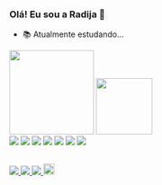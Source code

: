 ### Olá! Eu sou a Radija 👋

- 📚 Atualmente estudando...

<div>
  <a href-"https://github.com/radijaa">
  <img height="150em" src="https://github-readme-stats.vercel.app/api?username=radijaa&theme=dark&show_icons=true">
  <img height="100em" src="https://github-readme-stats.vercel.app/api/top-langs/?username=radijaa&layout=compact&theme=dark&show_icons=true" >
 </div>
  
<div>
  <!dev icons >
  <img aling="center" src="https://img.shields.io/badge/HTML5-E34F26?style=for-the-badge&logo=html5&logoColor=white">
  <img aling="center" src="https://img.shields.io/badge/CSS-239120?&style=for-the-badge&logo=css3&logoColor=white">
  <img aling="center" src="https://img.shields.io/badge/PHP-777BB4?style=for-the-badge&logo=php&logoColor=white">
  <img aling="center" src="https://img.shields.io/badge/C-00599C?style=for-the-badge&logo=c&logoColor=white">
  <img aling="center" src="https://img.shields.io/badge/C%2B%2B-00599C?style=for-the-badge&logo=c%2B%2B&logoColor=white">
  <img aling="center" src="https://img.shields.io/badge/Java-ED8B00?style=for-the-badge&logo=java&logoColor=white">
  <img aling="center" src="https://img.shields.io/badge/Python-14354C?style=for-the-badge&logo=python&logoColor=white">  
  </div>
  
  ## 
  
  <div>
    <!https://dev.to/envoy_/150-badges-for-github-pnk>
    <a href="https://www.linkedin.com/in/radija-oliveira-954053191/" target-"_blank"> <img src="https://img.shields.io/badge/LinkedIn-0077B5?style=for-the-badge&logo=linkedin&logoColor=white">
    <a href="https://www.instagram.com/radija_mirelle/" target-"_blank"> <img src="https://img.shields.io/badge/Instagram-E4405F?style=for-the-badge&logo=instagram&logoColor=white">
    <a href="https://discord.com/channels/@me/728345695391580292" target-"_blank"> <img src="https://img.shields.io/badge/Discord-7289DA?style=for-the-badge&logo=discord&logoColor=white">
    <img height="20px" widht="10%" src="https://media.discordapp.net/attachments/763174488204247101/952389972848177162/gif2.png" aling="middle" > 
  </div>
